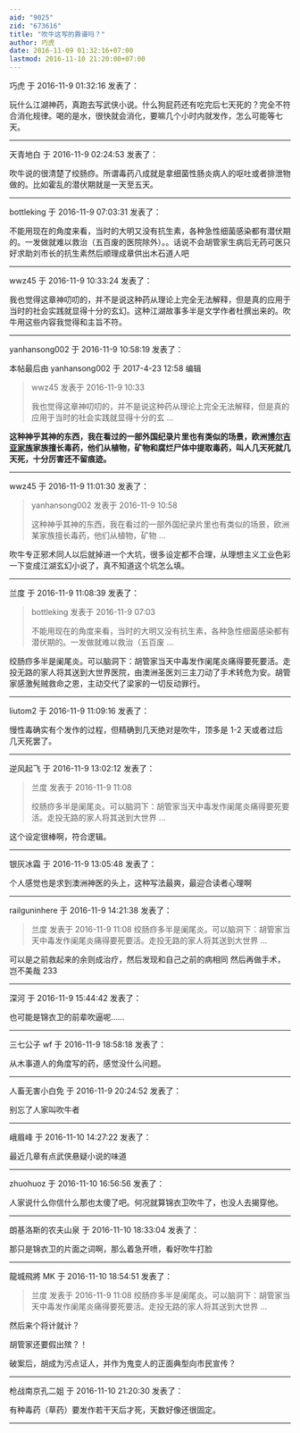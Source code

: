```yaml
---
aid: "9025"
zid: "673616"
title: "吹牛这写的靠谱吗？"
author: 巧虎
date: 2016-11-09 01:32:16+07:00
lastmod: 2016-11-10 21:20:00+07:00
---
```


巧虎 于 2016-11-9 01:32:16 发表了：

玩什么江湖神药，真跑去写武侠小说。什么狗屁药还有吃完后七天死的？完全不符合消化规律。喝的是水，很快就会消化，要嘛几个小时内就发作，怎么可能等七天。

---

天青地白 于 2016-11-9 02:24:53 发表了：

吹牛说的很清楚了绞肠痧。所谓毒药八成就是拿细菌性肠炎病人的呕吐或者排泄物做的。比如霍乱的潜伏期就是一天至五天。

---

bottleking 于 2016-11-9 07:03:31 发表了：

不能用现在的角度来看，当时的大明又没有抗生素，各种急性细菌感染都有潜伏期的。一发做就难以救治（五百废的医院除外）。。话说不会胡管家生病后无药可医只好求助刘市长的抗生素然后顺理成章供出木石道人吧

---

wwz45 于 2016-11-9 10:33:24 发表了：

我也觉得这章神叨叨的，并不是说这种药从理论上完全无法解释，但是真的应用于当时的社会实践就显得十分的玄幻。这种江湖故事多半是文学作者杜撰出来的。吹牛用这些内容我觉得和主旨不符。

---

yanhansong002 于 2016-11-9 10:58:19 发表了：

本帖最后由 yanhansong002 于 2017-4-23 12:58 编辑

> wwz45 发表于 2016-11-9 10:33
>
> 我也觉得这章神叨叨的，并不是说这种药从理论上完全无法解释，但是真的应用于当时的社会实践就显得十分的玄 ...

**这种神乎其神的东西，我在看过的一部外国纪录片里也有类似的场景，欧洲[博尔吉亚家族](http://www.baidu.com/link?url=iGvMb3n6tViITI4_6jeKWKCG_1sfIoSPH4tzhMLMoIrM_sFFYYCA5XW9fYtIpnpCP9-cg1fV75Ume7cDEfvDOPMZnxPoIXNp8aR-s8shDyaj_28pCCJWks4MkEZm0GdaXcQaEG0linX9ciKZ7QSijq)家族擅长毒药，他们从植物，矿物和腐烂尸体中提取毒药，叫人几天死就几天死，十分厉害还不留痕迹。**

---

wwz45 于 2016-11-9 11:01:30 发表了：

> yanhansong002 发表于 2016-11-9 10:58
>
> 这种神乎其神的东西，我在看过的一部外国纪录片里也有类似的场景，欧洲某家族擅长毒药，他们从植物，矿物 ...

吹牛专正邪术同人以后就掉进一个大坑，很多设定都不合理，从理想主义工业色彩一下变成江湖玄幻小说了，真不知道这个坑怎么填。

---

兰度 于 2016-11-9 11:08:39 发表了：

> bottleking 发表于 2016-11-9 07:03
>
> 不能用现在的角度来看，当时的大明又没有抗生素，各种急性细菌感染都有潜伏期的。一发做就难以救治（五百废 ...

绞肠痧多半是阑尾炎。可以脑洞下：胡管家当天中毒发作阑尾炎痛得要死要活。走投无路的家人将其送到大世界医院，由澳洲圣医刘三主刀动了手术转危为安。胡管家感激髡贼救命之恩，主动交代了梁家的一切反动罪行。

---

liutom2 于 2016-11-9 11:09:16 发表了：

慢性毒确实有个发作的过程，但精确到几天绝对是吹牛，顶多是 1-2 天或者过后几天死罢了。

---

逆风起飞 于 2016-11-9 13:02:12 发表了：

> 兰度 发表于 2016-11-9 11:08
>
> 绞肠痧多半是阑尾炎。可以脑洞下：胡管家当天中毒发作阑尾炎痛得要死要活。走投无路的家人将其送到大世界 ...

这个设定很棒啊，符合逻辑。

---

银灰冰霜 于 2016-11-9 13:05:48 发表了：

个人感觉也是求到澳洲神医的头上，这种写法最爽，最迎合读者心理啊

---

railguninhere 于 2016-11-9 14:21:38 发表了：

> 兰度 发表于 2016-11-9 11:08 绞肠痧多半是阑尾炎。可以脑洞下：胡管家当天中毒发作阑尾炎痛得要死要活。走投无路的家人将其送到大世界 ...

可以是之前救起来的余则成治疗，然后发现和自己之前的病相同 然后再做手术，岂不美哉 233

---

深河 于 2016-11-9 15:44:42 发表了：

也可能是锦衣卫的前辈吹逼呢……

---

三七公子 wf 于 2016-11-9 18:58:18 发表了：

从木事道人的角度写的药，感觉没什么问题。

---

人畜无害小白免 于 2016-11-9 20:24:52 发表了：

别忘了人家叫吹牛者

---

峨眉峰 于 2016-11-10 14:27:22 发表了：

最近几章有点武侠悬疑小说的味道

---

zhuohuoz 于 2016-11-10 16:56:56 发表了：

人家说什么你信什么那也太傻了吧。何况就算锦衣卫吹牛了，也没人去揭穿他。

---

朗基洛斯的农夫山泉 于 2016-11-10 18:33:04 发表了：

那只是锦衣卫的片面之词啊，那么着急开喷，看好吹牛打脸

---

龍城飛將 MK 于 2016-11-10 18:54:51 发表了：

> 兰度 发表于 2016-11-9 11:08 绞肠痧多半是阑尾炎。可以脑洞下：胡管家当天中毒发作阑尾炎痛得要死要活。走投无路的家人将其送到大世界 ...

然后来个将计就计？

胡管家还要假出殡？！

破案后，胡成为污点证人，并作为鬼变人的正面典型向市民宣传？

---

枪战南京孔二姐 于 2016-11-10 21:20:30 发表了：

有种毒药（草药）要发作若干天后才死，天数好像还很固定。

---
